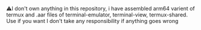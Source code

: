 ⚠️I don't own anything in this repository, i have assembled arm64 varient of termux and .aar files of terminal-emulator, terminal-view, termux-shared. Use if you want I don't take any responsibility if anything goes wrong 
